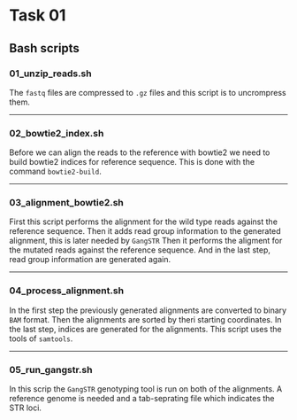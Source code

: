 # Task 01
## Bash scripts

### 01_unzip_reads.sh

The ```fastq``` files are compressed to ```.gz``` files and this script is to uncrompress them.

---

### 02_bowtie2_index.sh

Before we can align the reads to the reference with bowtie2 we need to build bowtie2 indices for reference sequence. This is done with the command ```bowtie2-build```.

---

### 03_alignment_bowtie2.sh

First this script performs the alignment for the wild type reads against the reference sequence. Then it adds read group information to the generated alignment, this is later needed by ```GangSTR```
Then it performs the aligment for the mutated reads against the reference sequence. And in the last step, read group information are generated again.

---

### 04_process_alignment.sh

In the first step the previously generated alignments are converted to binary ```BAM``` format. Then the alignments are sorted by theri starting coordinates.
In the last step, indices are generated for the alignments. This script uses the tools of ```samtools```.

---

### 05_run_gangstr.sh

In this scrip the ```GangSTR``` genotyping tool is run on both of the alignments. A reference genome is needed and a tab-seprating file which indicates the STR loci.
